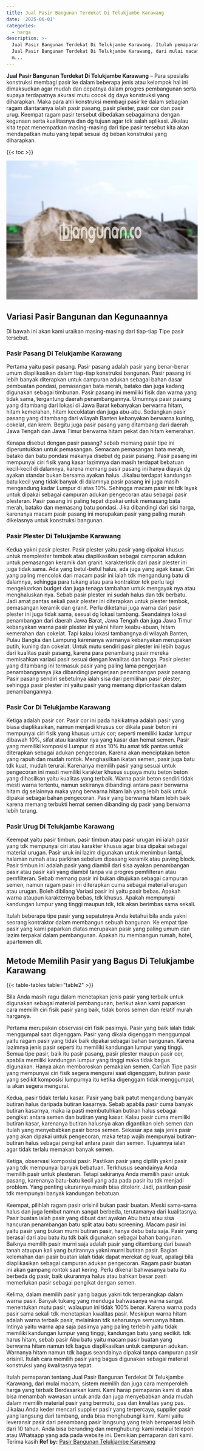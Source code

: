 ```yaml
---
title: Jual Pasir Bangunan Terdekat Di Telukjambe Karawang
date: '2025-06-01'
categories:
  - harga
description: >-
  Jual Pasir Bangunan Terdekat Di Telukjambe Karawang. Itulah pemaparan tentang
  Jual Pasir Bangunan Terdekat Di Telukjambe Karawang, dari mulai macam, sistem
  m...
---
```


**Jual Pasir Bangunan Terdekat Di Telukjambe Karawang** – Para spesialis konstruksi membagi pasir ke dalam beberapa jenis atau kelompok hal ini dimaksudkan agar mudah dan cepatnya dalam progres pembangunan serta supaya terdapatnya akurasi mutu cocok dg daya konstruksi yang diharapkan. Maka para ahli konstruksi membagi pasir ke dalam sebagian ragam diantaranya ialah pasir pasang, pasir plester, pasir cor dan pasir urug. Keempat ragam pasir tersebut dibedakan sebagaimana dengan kegunaan serta kualitasnya dan dg tujuan agar tdk salah aplikasi. Jikalau kita tepat menempatkan masing-masing dari tipe pasir tersebut kita akan mendapatkan mutu yang tepat sesuai dg beban konstruksi yang diharapkan.

{{< toc >}}

![Jual Pasir Bangunan Terdekat Di Telukjambe Karawang](/images/jual-pasir-bangunan-07.png)

## Variasi Pasir Bangunan dan Kegunaannya

Di bawah ini akan kami uraikan masing-masing dari tiap-tiap Tipe pasir tersebut.

### Pasir Pasang Di Telukjambe Karawang

Pertama yaitu pasir pasang. Pasir pasang adalah pasir yang benar-benar umum diaplikasikan dalam tiap-tiap konstruksi bangunan. Pasir pasang ini lebih banyak diterapkan untuk campuran adukan sebagai bahan dasar pembuatan pondasi, pemasangan bata merah, batako dan juga kadang digunakan sebagai timbunan. Pasir pasang ini memiliki fisik dan warna yang tidak sama, tergantung daerah penambangannya. Umumnya pasir pasang yang ditambang dari lokasi di Jawa Barat kebanyakan berwarna hitam, hitam kemerahan, hitam kecoklatan dan juga abu-abu. Sedangkan pasir pasang yang ditambang dari wilayah Banten kebanyakan berwarna kuning, cokelat, dan krem. Begitu juga pasir pasang yang ditambang dari daerah Jawa Tengah dan Jawa Timur berwarna hitam pekat dan hitam kemerahan.

Kenapa disebut dengan pasir pasang? sebab memang pasir tipe ini diperuntukkan untuk pemasangan. Semacam pemasangan bata merah, batako dan batu pondasi makanya disebut dg pasir pasang. Pasir pasang ini mempunyai ciri fisik yang kasar lazimnya dan masih terdapat bebatuan kecil-kecil di dalamnya, karena memang pasir pasang ini hanya diayak dg ayakan standar bukan bersama ayakan halus. Jikalau terdapat kandungan batu kecil yang tidak banyak di dalamnya pasir pasang ini juga masih mengandung kadar Lumpur di atas 10%. Sehingga macam pasir ini tdk layak untuk dipakai sebagai campuran adukan pengecoran atau sebagai pasir plesteran. Pasir pasang ini paling tepat dipakai untuk memasang bata merah, batako dan memasang batu pondasi. Jika dibandingi dari sisi harga, karenanya macam pasir pasang ini merupakan pasir yang paling murah dikelasnya untuk konstruksi bangunan.

### Pasir Plester Di Telukjambe Karawang

Kedua yakni pasir plester. Pasir plester yaitu pasir yang dipakai khusus untuk memplester tembok atau diaplikasikan sebagai campuran adukan untuk pemasangan keramik dan granit. karakteristik dari pasir plester ini juga tidak sama. Ada yang betul-betul halus, ada juga yang agak kasar. Ciri yang paling mencolok dari macam pasir ini ialah tdk mengandung batu di dalamnya, sehingga para tukang atau para kontraktor tdk perlu lagi mengeluarkan budget dan juga tenaga tambahan untuk mengayak nya atau menghaluskan nya. Sebab pasir plester ini sudah halus dan tdk berbatu. Jadi amat pantas sekali pasir plester ini diterapkan untuk plester tembok, pemasangan keramik dan granit. Perlu diketahui juga warna dari pasir plester ini juga tidak sama, sesuai dg lokasi tambang. Seandainya lokasi penambangan dari daerah Jawa Barat, Jawa Tengah dan juga Jawa Timur kebanyakan warna pasir plester ini yakni hitam keabu-abuan, hitam kemerahan dan cokelat. Tapi kalau lokasi tambangnya di wilayah Banten, Pulau Bangka dan Lampung karenanya warnanya kebanyakan merupakan putih, kuning dan cokelat. Untuk mutu sendiri pasir plester ini lebih bagus dari kualitas pasir pasang, karena para penambang pasir mereka memisahkan variasi pasir sesuai dengan kwalitas dan harga. Pasir plester yang ditambang ini termasuk pasir yang paling lama pengerjaan penambangannya jika dibandingi pengerjaan penambangan pasir pasang. Pasir pasang sendiri sebetulnya ialah sisa dari pemilihan pasir plester, sehingga pasir plester ini yaitu pasir yang memang diprioritaskan dalam penambangannya.

### Pasir Cor Di Telukjambe Karawang

Ketiga adalah pasir cor. Pasir cor ini pada hakikatnya adalah pasir yang biasa diaplikasikan, namun menjadi khusus cor dikala pasir beton ini mempunyai ciri fisik yang khusus untuk cor; seperti memiliki kadar lumpur dibawah 10%, sifat atau karakter nya yang kasar dan hemat semen. Pasir yang memiliki komposisi Lumpur di atas 10% itu amat tdk pantas untuk diterapkan sebagai adukan pengecoran. Karena akan menciptakan beton yang rapuh dan mudah rontok. Menghasilkan ikatan semen, pasir juga batu tdk kuat, mudah terurai. Karenanya memilih pasir yang sesuai untuk pengecoran ini mesti memiliki karakter khusus supaya mutu beton beton yang dihasilkan yaitu kualitas yang terbaik. Warna pasir beton sendiri tidak mesti warna tertentu, namun sekiranya dibandingi antara pasir berwarna hitam dg selainnya maka yang berwarna hitam lah yang lebih baik untuk dipakai sebagai bahan pengecoran. Pasir yang berwarna hitam lebih baik karena memang terbukti hemat semen dibanding dg pasir yang berwarna lebih terang.

### Pasir Urug Di Telukjambe Karawang

Keempat yaitu pasir timbun. pasir timbun atau pasir urugan ini ialah pasir yang tdk mempunyai ciri atau karakter khusus agar bisa dipakai sebagai material urugan. Pasir uruk ini lazim digunakan untuk menimbun lantai, halaman rumah atau parkiran sebelum dipasang keramik atau paving block. Pasir timbun ini adalah pasir yang diambil dari sisa ayakan penambangan pasir atau pasir kali yang diambil tanpa via progres pemfilteran atau pemfilteran. Sebab memang pasir ini bukan ditujukan sebagai campuran semen, namun ragam pasir ini diterapkan cuma sebagai material urugan atau urugan. Boleh dibilang Variasi pasir ini yaitu pasir bebas. Apakah warna ataupun karakternya bebas, tdk khusus. Apakah mempunyai kandungan lumpur yang tinggi maupun tdk, tdk akan berimbas sama sekali.

Itulah beberapa tipe pasir yang sepatutnya Anda ketahui bila anda yakni seorang kontraktor dalam membangun sebuah bangunan. Ke empat tipe pasir yang kami paparkan diatas merupakan pasir yang paling umum dan lazim terpakai dalam pembangunan. Apakah itu membangun rumah, hotel, apartemen dll.

## Metode Memilih Pasir yang Bagus Di Telukjambe Karawang

{{< table-tables table="table2" >}}

Bila Anda masih ragu dalam menetapkan jenis pasir yang terbaik untuk digunakan sebagai material pembangunan, berikut akan kami paparkan cara memilih ciri fisik pasir yang baik, tidak boros semen dan relatif murah harganya.

Pertama merupakan observasi ciri fisik pasirnya. Pasir yang baik ialah tidak menggumpal saat digenggam. Pasir yang dikala digenggam menggumpal yaitu ragam pasir yang tidak baik dipakai sebagai bahan bangunan. Karena lazimnya jenis pasir seperti itu memiliki kandungan lumpur yang tinggi. Semua tipe pasir, baik itu pasir pasang, pasir plester maupun pasir cor, apabila memiliki kandungan lumpur yang tinggi maka tidak bagus digunakan. Hanya akan memboroskan pemakaian semen. Carilah Tipe pasir yang mempunyai ciri fisik segera mengurai saat digenggam, butiran pasir yang sedikit komposisi lumpurnya itu ketika digenggam tidak menggumpal, ia akan segera mengurai.

Kedua, pasir tidak terlalu kasar. Pasir yang baik patut mengandung banyak butiran halus daripada butiran kasarnya. Sebab apabila pasir cuma banyak butiran kasarnya, maka ia pasti membutuhkan butiran halus sebagai pengikat antara semen dan butiran yang kasar. Kalau pasir cuma memiliki butiran kasar, karenanya butiran halusnya akan digantikan oleh semen dan itulah yang menyebabkan pasir boros semen. Sekasar apa saja jenis pasir yang akan dipakai untuk pengecoran, maka tetap wajib mempunyai butiran-butiran halus sebagai pengikat antara pasir dan semen. Tujuannya ialah agar tidak terlalu memakan banyak semen.

Ketiga, observasi komposisi pasir. Pastikan pasir yang dipilih yakni pasir yang tdk mempunyai banyak bebatuan. Terkhusus seandainya Anda memilih pasir untuk plesteran. Tetapi sekiranya Anda memilih pasir untuk pasang, karenanya batu-batu kecil yang ada pada pasir itu tdk menjadi problem. Yang penting ukurannya masih bisa ditolerir. Jadi, pastikan pasir tdk mempunyai banyak kandungan bebatuan.

Keempat, pilihlah ragam pasir orisinil bukan pasir buatan. Meski sama-sama halus dan juga lembut namun sangat berbeda, terutamanya dari kualitasnya. Pasir buatan ialah pasir yang dibuat dari ayakan Abu batu atau sisa hancuran penambangan batu split atau batu screening. Macam pasir ini yaitu pasir yang bukan murni butiran pasir, hanya debu batu saja. Pasir yang berasal dari abu batu itu tdk baik digunakan sebagai bahan bangunan. Baiknya memilih pasir murni saja adalah pasir yang ditambang dari bawah tanah ataupun kali yang butirannya yakni murni butiran pasir. Bagian kelemahan dari pasir buatan ialah tidak dapat merekat dg kuat, apalagi bila diaplikasikan sebagai campuran adukan pengecoran. Ragam pasir buatan ini akan gampang rontok saat kering. Perlu dikenal bahwasanya batu itu berbeda dg pasir, baik ukurannya halus atau bahkan besar pasti memerlukan pasir sebagai pengikat dengan semen.

Kelima, dalam memilih pasir yang bagus yakni tdk terperangkap dalam warna pasir. Banyak tukang yang menduga bahwasanya warna sangat menentukan mutu pasir, walaupun ini tidak 100% benar. Karena warna pada pasir sama sekali tdk menetapkan kwalitas pasir. Meskipun warna hitam adalah warna terbaik pasir, melainkan tdk seharusnya semuanya hitam. Intinya yaitu warna apa saja pasirnya yang paling terlebih yaitu tidak memiliki kandungan lumpur yang tinggi, kandungan batu yang sedikit. tdk harus hitam, sebab pasir Abu batu yaitu macam pasir buatan yang berwarna hitam namun tdk bagus diaplikasikan untuk campuran adukan. Warnanya hitam namun tdk bagus seandainya dipakai tanpa campuran pasir orisinil. Itulah cara memilih pasir yang bagus digunakan sebagai material konstruksi yang kwalitasnya tepat.

Itulah pemaparan tentang Jual Pasir Bangunan Terdekat Di Telukjambe Karawang, dari mulai macam, sistem memilih dan juga cara memperoleh harga yang terbaik Berdasarkan kami. Kami harap pemaparan kami di atas bisa menambah wawasan untuk anda dan juga menyebabkan anda mudah dalam memilih material pasir yang bermutu, pas dan kwalitas yang pas. Jikalau Anda keder mencari supplier pasir yang terpercaya, supplier pasir yang langsung dari tambang, anda bisa menghubungi kami. Kami yaitu leveransir pasir dari penambang pasir langsung yang telah beroperasi lebih dari 10 tahun. Anda bisa berunding dan menghubungi kami melalui telepon atau Whatsapp yang ada pada website ini. Demikian pemaparan dari kami. Terima kasih
**Ref by:** [Pasir Bangunan Telukjambe Karawang](https://id.wikipedia.org/wiki/Pasir)
